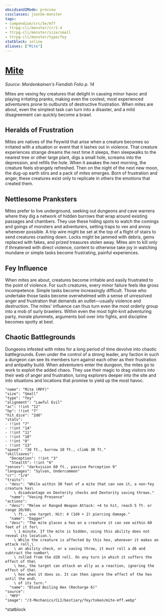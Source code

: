 ```yaml
---
obsidianUIMode: preview
cssclasses: json5e-monster
tags:
- compendium/src/5e/mff
- ttrpg-cli/monster/cr/1-4
- ttrpg-cli/monster/size/small
- ttrpg-cli/monster/type/fey
statblock: inline
aliases: ["Mite"]
---
```

# [Mite](3-Mechanics\CLI\bestiary\fey/mite-mff.md)
*Source: Mordenkainen's Fiendish Folio p. 14*  

Mites are vexing fey creatures that delight in causing minor havoc and playing irritating pranks, making even the coolest, most experienced adventurers prone to outbursts of destructive frustration. When mites are about, even the simplest task can turn into a disaster, and a mild disagreement can quickly become a brawl.

## Heralds of Frustration

Mites are natives of the Feywild that arise when a creature becomes so irritated with a situation or event that it lashes out in violence. That creature experiences strange dreams the next time it sleeps, then sleepwalks to the nearest tree or other large plant, digs a small hole, screams into the depression, and refills the hole. When it awakes the next morning, the creature feels strangely refreshed. Then on the night of the next new moon, the dug-up earth stirs and a pack of mites emerges. Born of frustration and anger, these creatures exist only to replicate in others the emotions that created them.

## Nettlesome Pranksters

Mites prefer to live underground, seeking out dungeons and cave warrens where they dig a network of hidden burrows that wrap around existing passages and chambers. They use these hiding spots to watch the comings and goings of monsters and adventurers, setting traps to vex and annoy whenever possible. A trip wire might be set at the top of a flight of stairs to send creatures crashing down. Locks might be jammed with debris, gems replaced with fakes, and prized treasures stolen away. Mites aim to kill only if threatened with direct violence, content to otherwise take joy in watching mundane or simple tasks become frustrating, painful experiences.

## Fey Influence

When mites are about, creatures become irritable and easily frustrated to the point of violence. For such creatures, every minor failure feels like gross incompetence. Simple tasks become increasingly difficult. Those who undertake those tasks become overwhelmed with a sense of unresolved anger and frustration that demands an outlet—usually violence and destruction. The mites' influence can thus turn even the most orderly group into a mob of surly brawlers. Within even the most tight-knit adventuring party, morale plummets, arguments boil over into fights, and discipline becomes spotty at best.

## Chaotic Battlegrounds

Dungeons infested with mites for a long period of time devolve into chaotic battlegrounds. Even under the control of a strong leader, any faction in such a dungeon can see its members turn against each other as their frustration and antipathy build. When adventurers enter the dungeon, the mites go to work to exploit the added chaos. They use their magic to drag visitors into their web of anger and frustration, luring explorers deeper into the site and into situations and locations that promise to yield up the most havoc.

```statblock
"name": "Mite (MFF)"
"size": "Small"
"type": "fey"
"alignment": "Lawful Evil"
"ac": !!int "12"
"hp": !!int "7"
"hit_dice": "2d6"
"stats":
- !!int "7"
- !!int "14"
- !!int "11"
- !!int "10"
- !!int "8"
- !!int "13"
"speed": "30 ft., burrow 10 ft., climb 30 ft."
"skillsaves":
  "Deception": !!int "3"
  "Stealth": !!int "6"
"senses": "darkvision 60 ft., passive Perception 9"
"languages": "Sylvan, Undercommon"
"cr": "1/4"
"traits":
- "desc": "While within 30 feet of a mite that can see it, a non-fey creature has\
    \ disadvantage on Dexterity checks and Dexterity saving throws."
  "name": "Vexing Presence"
"actions":
- "desc": "Melee or Ranged Weapon Attack: +4 to hit, reach 5 ft. or range 20/60\
    \ ft., one target. Hit: 4 (1d4 + 2) piercing damage."
  "name": "Dagger"
- "desc": "The mite places a hex on a creature it can see within 60 feet of it for\
    \ 1 minute. If the mite is hidden, using this ability does not reveal its location.\
    \ While the creature is affected by this hex, whenever it makes an attack roll,\
    \ an ability check, or a saving throw, it must roll a d6 and subtract the number\
    \ rolled from the d20 roll. On any turn in which it suffers the effect of the\
    \ hex, the target can attack an ally as a reaction, ignoring the effect of the\
    \ hex when it does so. It can then ignore the effect of the hex until the end\
    \ of its turn."
  "name": "Blood Boiling Hex (Recharge 6)"
"source":
- "MFF"
"image": "/3-Mechanics/CLI/bestiary/fey/token/mite-mff.webp"
```
^statblock